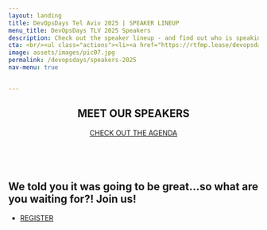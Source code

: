 ```yaml
---
layout: landing
title: DevOpsDays Tel Aviv 2025 | SPEAKER LINEUP 
menu_title: DevOpsDays TLV 2025 Speakers
description: Check out the speaker lineup - and find out who is speaking at DevOpsDays TLV 2022 with Cloud Native & OSS Day! 
cta: <br/><ul class="actions"><li><a href="https://rtfmp.lease/devopsdaystlv-2025-tix" class="button special fit" target="_blank"> REGISTER NOW</a></li></ul>&nbsp;<ul class="actions"><li><a href="/devopsdays" class="button fit"><span class="icon alt fa-home"></span> BACK TO DEVOPSDAYS </a></li></ul>
image: assets/images/pic07.jpg
permalink: /devopsdays/speakers-2025
nav-menu: true


---
```


<!-- Main -->
<div id="main" class="alt">

<!-- One -->
<section id="one">
	<div class="inner">
		<header class="major">
			<h1>MEET OUR SPEAKERS</h1> 
                <a href="/devopsdays/agenda-2025" class="button next scrolly">CHECK OUT THE AGENDA</a>
				<br/>
				<p>&nbsp;</p>
	</header>
               

<script type="text/javascript" src="https://sessionize.com/api/v2/rq3qkxj1/view/SpeakerWall"></script>

</div>

<div class="inner">
			<h2>We told you it was going to be great...so what are you waiting for?! Join us!</h2>
<ul class="actions">
                    <li><a href="https://rtfmp.lease/devopsdaystlv-2025-tix" class="button next">REGISTER</a></li>
                </ul>

</div>

